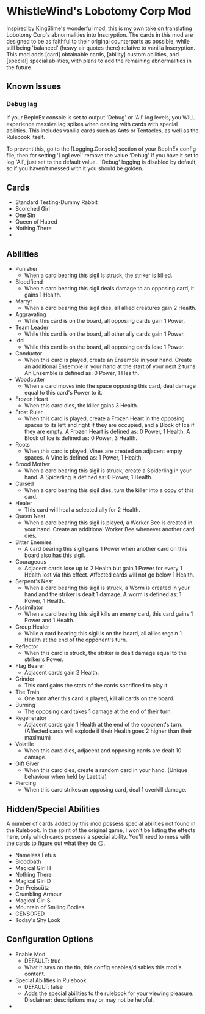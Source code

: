 # WhistleWind's Lobotomy Corp Mod
Inspired by KingSlime's wonderful mod, this is my own take on translating Lobotomy Corp's abnormalities into Inscryption.
The cards in this mod are designed to be as faithful to their original counterparts as possible, while still being 'balanced' (heavy air quotes there) relative to vanilla Inscryption.
This mod adds [card] obtainable cards, [ability] custom abilities, and [special] special abilities, with plans to add the remaining abnormalities in the future.

## Known Issues
### Debug lag
If your BepInEx console is set to output 'Debug' or 'All' log levels, you WILL experience massive lag spikes when dealing with cards with special abilities.
This includes vanilla cards such as Ants or Tentacles, as well as the Rulebook itself.

To prevent this, go to the [Logging.Console] section of your BepInEx config file, then for setting 'LogLevel' remove the value 'Debug' If you have it set to log 'All', just set to the default value..
'Debug' logging is disabled by default, so if you haven't messed with it you should be golden.


## Cards
* Standard Testing-Dummy Rabbit
* Scorched Girl
* One Sin
* Queen of Hatred
* Nothing There
* 

## Abilities
* Punisher
  * When a card bearing this sigil is struck, the striker is killed.
* Bloodfiend
  * When a card bearing this sigil deals damage to an opposing card, it gains 1 Health.
* Martyr
  * When a card bearing this sigil dies, all allied creatures gain 2 Health.
* Aggravating
  * While this card is on the board, all opposing cards gain 1 Power.
* Team Leader
  * While this card is on the board, all other ally cards gain 1 Power.
* Idol
  * While this card is on the board, all opposing cards lose 1 Power.
* Conductor
  * When this card is played, create an Ensemble in your hand. Create an additional Ensemble in your hand at the start of your next 2 turns. An Ensemble is defined as: 0 Power, 1 Health.
* Woodcutter
  * When a card moves into the space opposing this card, deal damage equal to this card's Power to it.
* Frozen Heart
  * When this card dies, the killer gains 3 Health.
* Frost Ruler
  * When this card is played, create a Frozen Heart in the opposing spaces to its left and right if they are occupied, and a Block of Ice if they are empty. A Frozen Heart is defined as: 0 Power, 1 Health. A Block of Ice is defined as: 0 Power, 3 Health.
* Roots
  * When this card is played, Vines are created on adjacent empty spaces. A Vine is defined as: 1 Power, 1 Health.
* Brood Mother
  * When a card bearing this sigil is struck, create a Spiderling in your hand. A Spiderling is defined as: 0 Power, 1 Health.
* Cursed
  * When a card bearing this sigil dies, turn the killer into a copy of this card.
* Healer
  * This card will heal a selected ally for 2 Health.
* Queen Nest
  * When a card bearing this sigil is played, a Worker Bee is created in your hand. Create an additional Worker Bee whenever another card dies.
* Bitter Enemies
  * A card bearing this sigil gains 1 Power when another card on this board also has this sigil.
* Courageous
  * Adjacent cards lose up to 2 Health but gain 1 Power for every 1 Health lost via this effect. Affected cards will not go below 1 Health.
* Serpent's Nest
  * When a card bearing this sigil is struck, a Worm is created in your hand and the striker is dealt 1 damage. A worm is defined as: 1 Power, 1 Health.
* Assimilator
  * When a card bearing this sigil kills an enemy card, this card gains 1 Power and 1 Health.
* Group Healer
  * While a card bearing this sigil is on the board, all allies regain 1 Health at the end of the opponent's turn.
* Reflector
  * When this card is struck, the striker is dealt damage equal to the striker's Power.
* Flag Bearer
  * Adjacent cards gain 2 Health.
* Grinder
  * This card gains the stats of the cards sacrificed to play it.
* The Train
  * One turn after this card is played, kill all cards on the board.
* Burning
  * The opposing card takes 1 damage at the end of their turn.
* Regenerator
  * Adjacent cards gain 1 Health at the end of the opponent's turn. (Affected cards will explode if their Health goes 2 higher than their maximum)
* Volatile
  * When this card dies, adjacent and opposing cards are dealt 10 damage.
* Gift Giver
  * When this card dies, create a random card in your hand. (Unique behaviour when held by Laetitia)
* Piercing
  * When this card strikes an opposing card, deal 1 overkill damage.

## Hidden/Special Abilities
A number of cards added by this mod possess special abilities not found in the Rulebook.
In the spirit of the original game, I won't be listing the effects here, only which cards possess a special ability. You'll need to mess with the cards to figure out what they do 🙃.

* Nameless Fetus
* Bloodbath
* Magical Girl H
* Nothing There
* Magical Girl D
* Der Freiscütz
* Crumbling Armour
* Magical Girl S
* Mountain of Smiling Bodies
* CENSORED
* Today's Shy Look

## Configuration Options
* Enable Mod
  * DEFAULT: true
  * What it says on the tin, this config enables/disables this mod's content.
* Special Abilities in Rulebook
  * DEFAULT: false
  * Adds the special abilities to the rulebook for your viewing pleasure. Disclaimer: descriptions may or may not be helpful.
* 
